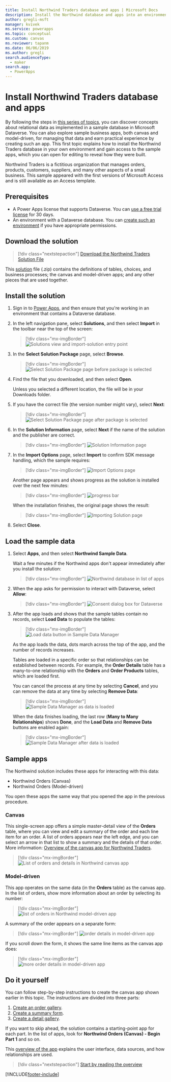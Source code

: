 ```yaml
---
title: Install Northwind Traders database and apps | Microsoft Docs
description: Install the Northwind database and apps into an environment to explore relational concepts.
author: gregli-msft
manager: kvivek
ms.service: powerapps
ms.topic: conceptual
ms.custom: canvas
ms.reviewer: tapanm
ms.date: 06/06/2019
ms.author: gregli
search.audienceType: 
  - maker
search.app: 
  - PowerApps
---
```


# Install Northwind Traders database and apps

By following the steps in [this series of topics](northwind-orders-canvas-part1.md), you can discover concepts about relational data as implemented in a sample database in Microsoft Dataverse. You can also explore sample business apps, both canvas and model-driven, for managing that data and earn practical experience by creating such an app. This first topic explains how to install the Northwind Traders database in your own environment and gain access to the sample apps, which you can open for editing to reveal how they were built.

Northwind Traders is a fictitious organization that manages orders, products, customers, suppliers, and many other aspects of a small business. This sample appeared with the first versions of Microsoft Access and is still available as an Access template.

## Prerequisites

- A Power Apps license that supports Dataverse. You can [use a free trial license](../signup-for-powerapps.md) for 30 days.
- An environment with a Dataverse database. You can [create such an environment](/power-platform/admin/create-environment) if you have appropriate permissions.

## Download the solution

> [!div class="nextstepaction"]
> [Download the Northwind Traders Solution File](https://pwrappssamples.blob.core.windows.net/samples/NorthwindTraders_1_0_0_6.zip)

This [solution](../../developer/data-platform/introduction-solutions.md) file (.zip) contains the definitions of tables, choices, and business processes; the canvas and model-driven apps; and any other pieces that are used together.

## Install the solution

1. Sign in to [Power Apps](https://make.powerapps.com?utm_source=padocs&utm_medium=linkinadoc&utm_campaign=referralsfromdoc), and then ensure that you're working in an environment that contains a Dataverse database.

1. In the left navigation pane, select **Solutions**, and then select **Import** in the toolbar near the top of the screen:

    > [!div class="mx-imgBorder"]
    > ![Solutions view and import-solution entry point](media/northwind-install/solution-import.png)

1. In the **Select Solution Package** page, select **Browse**.

    > [!div class="mx-imgBorder"]
    > ![Select Solution Package page before package is selected](media/northwind-install/select-solution2.png)

1. Find the file that you downloaded, and then select **Open**.

    Unless you selected a different location, the file will be in your Downloads folder.

1. If you have the correct file (the version number might vary), select **Next**:

    > [!div class="mx-imgBorder"]
    > ![Select Solution Package page after package is selected](media/northwind-install/confirm-solution2.png)

1. In the **Solution Information** page, select **Next** if the name of the solution and the publisher are correct.

    > [!div class="mx-imgBorder"]
    > ![Solution Information page](media/northwind-install/confirm-publisher.png)

1. In the **Import Options** page, select **Import** to confirm SDK message handling, which the sample requires:

    > [!div class="mx-imgBorder"]
    > ![Import Options page](media/northwind-install/confirm-sdk.png)

    Another page appears and shows progress as the solution is installed over the next few minutes:

    > [!div class="mx-imgBorder"]
    > ![progress bar](media/northwind-install/solution-progress.png)

    When the installation finishes, the original page shows the result:

    > [!div class="mx-imgBorder"]
    > ![Importing Solution page](media/northwind-install/solution-success.png)

1. Select **Close**.

## Load the sample data

1. Select **Apps**, and then select **Northwind Sample Data**.

    Wait a few minutes if the Northwind apps don't appear immediately after you install the solution:

    > [!div class="mx-imgBorder"]
    > ![Northwind database in list of apps](media/northwind-install/sample-data-app.png)

1. When the app asks for permission to interact with Dataverse, select **Allow**:

    > [!div class="mx-imgBorder"]
    > ![Consent dialog box for Dataverse](media/northwind-install/sample-data-permission.png)

1. After the app loads and shows that the sample tables contain no records, select **Load Data** to populate the tables:

    > [!div class="mx-imgBorder"]
    > ![Load data button in Sample Data Manager](media/northwind-install/sample-data-load.png)

    As the app loads the data, dots march across the top of the app, and the number of records increases.

    Tables are loaded in a specific order so that relationships can be established between records. For example, the **Order Details** table has a many-to-one relationship with the **Orders** and **Order Products** tables, which are loaded first.

    You can cancel the process at any time by selecting **Cancel**, and you can remove the data at any time by selecting **Remove Data**:

    > [!div class="mx-imgBorder"]
    > ![Sample Data Manager as data is loaded](media/northwind-install/sample-data-progress.png)

    When the data finishes loading, the last row (**Many to Many Relationships**) shows **Done**, and the **Load Data** and **Remove Data** buttons are enabled again:

    > [!div class="mx-imgBorder"]
    > ![Sample Data Manager after data is loaded](media/northwind-install/sample-data-complete.png)

## Sample apps

The Northwind solution includes these apps for interacting with this data:

- Northwind Orders (Canvas)
- Northwind Orders (Model-driven)

You open these apps the same way that you opened the app in the previous procedure.

### Canvas

This single-screen app offers a simple master-detail view of the **Orders** table, where you can view and edit a summary of the order and each line item for an order. A list of orders appears near the left edge, and you can select an arrow in that list to show a summary and the details of that order. More information: [Overview of the canvas app for Northwind Traders](northwind-orders-canvas-overview.md).

> [!div class="mx-imgBorder"]
> ![List of orders and details in Northwind canvas app](media/northwind-install/orders-canvas.png)

### Model-driven

This app operates on the same data (in the **Orders** table) as the canvas app. In the list of orders, show more information about an order by selecting its number:

> [!div class="mx-imgBorder"]
> ![list of orders in Northwind model-driven app](media/northwind-install/orders-model.png)

A summary of the order appears on a separate form:

> [!div class="mx-imgBorder"]
> ![order details in model-driven app](media/northwind-install/orders-model-2.png)

If you scroll down the form, it shows the same line items as the canvas app does:

> [!div class="mx-imgBorder"]
> ![more order details in model-driven app](media/northwind-install/orders-model-3.png)

## Do it yourself

You can follow step-by-step instructions to create the canvas app shown earlier in this topic.  The instructions are divided into three parts:

1. [Create an order gallery](northwind-orders-canvas-part1.md).
1. [Create a summary form](northwind-orders-canvas-part2.md).
1. [Create a detail gallery](northwind-orders-canvas-part3.md).

If you want to skip ahead, the solution contains a starting-point app for each part.  In the list of apps, look for **Northwind Orders (Canvas) - Begin Part 1** and so on.

This [overview of the app](northwind-orders-canvas-overview.md) explains the user interface, data sources, and how relationships are used.

> [!div class="nextstepaction"]
> [Start by reading the overview](northwind-orders-canvas-overview.md)


[!INCLUDE[footer-include](../../includes/footer-banner.md)]